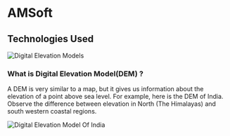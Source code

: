 # AMSoft

## Technologies Used
![Digital Elevation Models](#https://github.com/adityaketkar/AMSoft/blob/adityaketkar-DEM/README.md#what-is-digital-elevation-modeldem-)





### What is Digital Elevation Model(DEM) ? 
A DEM is very similar to a map, but it gives us information about the elevation of a point above sea level.
For example, here is the DEM of India. Observe the difference between elevation in North (The Himalayas) and south western coastal regions.

![Digital Elevation Model Of India](https://www.researchgate.net/profile/Sitharam_Thallak/publication/263699748/figure/fig7/AS:268820552089604@1441103222150/Digital-elevation-model-SRTM-DEM-for-entire-India-resampled-to-0101-grid-size.png)
